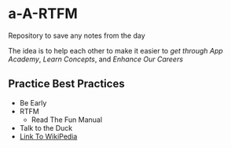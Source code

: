 # a-A-RTFM
Repository to save any notes from the day

The idea is to help each other to make it easier to *get through App Academy*, *Learn Concepts*, and *Enhance Our Careers*

## Practice Best Practices
- Be Early
- RTFM
  - Read The Fun Manual
- Talk to the Duck
 - [Link To WikiPedia](https://en.wikipedia.org/wiki/Rubber_duck_debugging)
